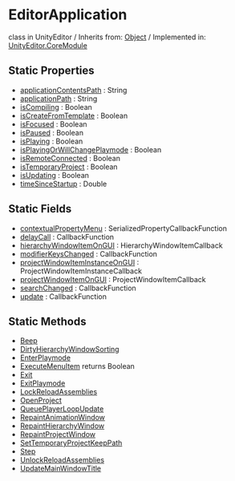 # EditorApplication
class in UnityEditor
 / Inherits from: <a href="https://docs.unity3d.com/6000.2/Documentation/ScriptReference/Object.html">Object</a> / Implemented in: <a href="https://docs.unity3d.com/6000.2/Documentation/ScriptReference/UnityEditor.CoreModule.html">UnityEditor.CoreModule</a>

## Static Properties
- <a href="https://docs.unity3d.com/6000.2/Documentation/ScriptReference/EditorApplication-applicationContentsPath.html">applicationContentsPath</a> : String
- <a href="https://docs.unity3d.com/6000.2/Documentation/ScriptReference/EditorApplication-applicationPath.html">applicationPath</a> : String
- <a href="https://docs.unity3d.com/6000.2/Documentation/ScriptReference/EditorApplication-isCompiling.html">isCompiling</a> : Boolean
- <a href="https://docs.unity3d.com/6000.2/Documentation/ScriptReference/EditorApplication-isCreateFromTemplate.html">isCreateFromTemplate</a> : Boolean
- <a href="https://docs.unity3d.com/6000.2/Documentation/ScriptReference/EditorApplication-isFocused.html">isFocused</a> : Boolean
- <a href="https://docs.unity3d.com/6000.2/Documentation/ScriptReference/EditorApplication-isPaused.html">isPaused</a> : Boolean
- <a href="https://docs.unity3d.com/6000.2/Documentation/ScriptReference/EditorApplication-isPlaying.html">isPlaying</a> : Boolean
- <a href="https://docs.unity3d.com/6000.2/Documentation/ScriptReference/EditorApplication-isPlayingOrWillChangePlaymode.html">isPlayingOrWillChangePlaymode</a> : Boolean
- <a href="https://docs.unity3d.com/6000.2/Documentation/ScriptReference/EditorApplication-isRemoteConnected.html">isRemoteConnected</a> : Boolean
- <a href="https://docs.unity3d.com/6000.2/Documentation/ScriptReference/EditorApplication-isTemporaryProject.html">isTemporaryProject</a> : Boolean
- <a href="https://docs.unity3d.com/6000.2/Documentation/ScriptReference/EditorApplication-isUpdating.html">isUpdating</a> : Boolean
- <a href="https://docs.unity3d.com/6000.2/Documentation/ScriptReference/EditorApplication-timeSinceStartup.html">timeSinceStartup</a> : Double

## Static Fields
- <a href="https://docs.unity3d.com/6000.2/Documentation/ScriptReference/EditorApplication-contextualPropertyMenu.html">contextualPropertyMenu</a> : SerializedPropertyCallbackFunction
- <a href="https://docs.unity3d.com/6000.2/Documentation/ScriptReference/EditorApplication-delayCall.html">delayCall</a> : CallbackFunction
- <a href="https://docs.unity3d.com/6000.2/Documentation/ScriptReference/EditorApplication-hierarchyWindowItemOnGUI.html">hierarchyWindowItemOnGUI</a> : HierarchyWindowItemCallback
- <a href="https://docs.unity3d.com/6000.2/Documentation/ScriptReference/EditorApplication-modifierKeysChanged.html">modifierKeysChanged</a> : CallbackFunction
- <a href="https://docs.unity3d.com/6000.2/Documentation/ScriptReference/EditorApplication-projectWindowItemInstanceOnGUI.html">projectWindowItemInstanceOnGUI</a> : ProjectWindowItemInstanceCallback
- <a href="https://docs.unity3d.com/6000.2/Documentation/ScriptReference/EditorApplication-projectWindowItemOnGUI.html">projectWindowItemOnGUI</a> : ProjectWindowItemCallback
- <a href="https://docs.unity3d.com/6000.2/Documentation/ScriptReference/EditorApplication-searchChanged.html">searchChanged</a> : CallbackFunction
- <a href="https://docs.unity3d.com/6000.2/Documentation/ScriptReference/EditorApplication-update.html">update</a> : CallbackFunction

## Static Methods
- <a href="https://docs.unity3d.com/6000.2/Documentation/ScriptReference/EditorApplication.Beep.html">Beep</a>
- <a href="https://docs.unity3d.com/6000.2/Documentation/ScriptReference/EditorApplication.DirtyHierarchyWindowSorting.html">DirtyHierarchyWindowSorting</a>
- <a href="https://docs.unity3d.com/6000.2/Documentation/ScriptReference/EditorApplication.EnterPlaymode.html">EnterPlaymode</a>
- <a href="https://docs.unity3d.com/6000.2/Documentation/ScriptReference/EditorApplication.ExecuteMenuItem.html">ExecuteMenuItem</a> returns Boolean
- <a href="https://docs.unity3d.com/6000.2/Documentation/ScriptReference/EditorApplication.Exit.html">Exit</a>
- <a href="https://docs.unity3d.com/6000.2/Documentation/ScriptReference/EditorApplication.ExitPlaymode.html">ExitPlaymode</a>
- <a href="https://docs.unity3d.com/6000.2/Documentation/ScriptReference/EditorApplication.LockReloadAssemblies.html">LockReloadAssemblies</a>
- <a href="https://docs.unity3d.com/6000.2/Documentation/ScriptReference/EditorApplication.OpenProject.html">OpenProject</a>
- <a href="https://docs.unity3d.com/6000.2/Documentation/ScriptReference/EditorApplication.QueuePlayerLoopUpdate.html">QueuePlayerLoopUpdate</a>
- <a href="https://docs.unity3d.com/6000.2/Documentation/ScriptReference/EditorApplication.RepaintAnimationWindow.html">RepaintAnimationWindow</a>
- <a href="https://docs.unity3d.com/6000.2/Documentation/ScriptReference/EditorApplication.RepaintHierarchyWindow.html">RepaintHierarchyWindow</a>
- <a href="https://docs.unity3d.com/6000.2/Documentation/ScriptReference/EditorApplication.RepaintProjectWindow.html">RepaintProjectWindow</a>
- <a href="https://docs.unity3d.com/6000.2/Documentation/ScriptReference/EditorApplication.SetTemporaryProjectKeepPath.html">SetTemporaryProjectKeepPath</a>
- <a href="https://docs.unity3d.com/6000.2/Documentation/ScriptReference/EditorApplication.Step.html">Step</a>
- <a href="https://docs.unity3d.com/6000.2/Documentation/ScriptReference/EditorApplication.UnlockReloadAssemblies.html">UnlockReloadAssemblies</a>
- <a href="https://docs.unity3d.com/6000.2/Documentation/ScriptReference/EditorApplication.UpdateMainWindowTitle.html">UpdateMainWindowTitle</a>
